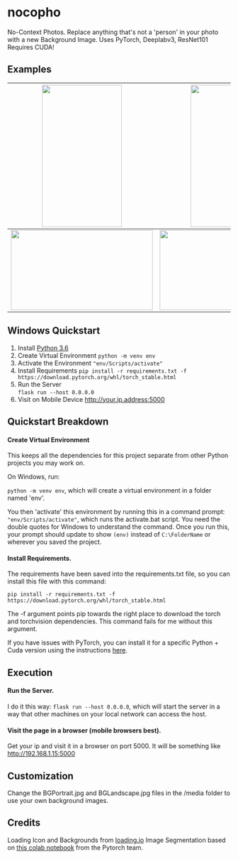 
# nocopho

No-Context Photos. Replace anything that's not a 'person' in your photo with a new Background Image.
Uses PyTorch, Deeplabv3, ResNet101
Requires CUDA!

## Examples
|<img src="https://user-images.githubusercontent.com/737888/72228119-d418a300-3558-11ea-9757-88774d7ac820.jpg" width="180" height="320" />  | <img src="https://user-images.githubusercontent.com/737888/72228127-e0046500-3558-11ea-8b8a-884d65bb08d8.jpg" width = "180" height = "320" /> |
|--|--|
|<img src="https://user-images.githubusercontent.com/737888/72228120-d418a300-3558-11ea-957e-311c7977661e.jpg" width="320" height="180" />  | <img src="https://user-images.githubusercontent.com/737888/72228128-e0046500-3558-11ea-931c-4382c4b8b1c8.jpg" width = "320" height = "180" /> |

## Windows Quickstart
1. Install [Python 3.6](https://www.python.org/downloads/)
2. Create Virtual Environment
 `python -m venv env`
3. Activate the Environment
 `"env/Scripts/activate"`
4. Install Requirements
`pip install -r requirements.txt -f https://download.pytorch.org/whl/torch_stable.html`
5. Run the Server    
`flask run --host 0.0.0.0`
6. Visit on Mobile Device
    http://your.ip.address:5000 
    

## Quickstart Breakdown

#### Create Virtual Environment

This keeps all the dependencies for this project separate from other Python projects you may work on.

On Windows, run:

`python -m venv env`, which will create a virtual environment in a folder named 'env'.

You then 'activate' this environment by running this in a command prompt: `"env/Scripts/activate"`, which runs the activate.bat script. You need the double quotes for Windows to understand the command. Once you run this, your prompt should update to show `(env)` instead of `C:\FolderName` or wherever you saved the project.

#### Install Requirements.

The requirements have been saved into the requirements.txt file, so you can install this file with this command:

`pip install -r requirements.txt -f https://download.pytorch.org/whl/torch_stable.html`

The -f argument points pip towards the right place to download the torch and torchvision dependencies. This command fails for me without this argument.

If you have issues with PyTorch, you can install it for a specific Python + Cuda version using the instructions [here](https://pytorch.org/get-started/locally/).


## Execution  

#### Run the Server.

I do it this way: `flask run --host 0.0.0.0`, which will start the server in a way that other machines on your local network can access the host.


#### Visit the page in a browser (mobile browsers best).
Get your ip and visit it in a browser on port 5000. It will be something like http://192.168.1.15:5000


## Customization

Change the BGPortrait.jpg and BGLandscape.jpg files in the /media folder to use your own background images.


## Credits

Loading Icon and Backgrounds from [loading.io](https://loading.io)
Image Segmentation based on [this colab notebook](https://colab.research.google.com/github/pytorch/pytorch.github.io/blob/master/assets/hub/pytorch_vision_deeplabv3_resnet101.ipynb) from the Pytorch team.
